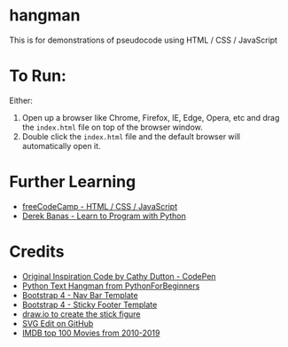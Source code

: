 # hangman
This is for demonstrations of pseudocode using HTML / CSS / JavaScript

# To Run:
Either:
1. Open up a browser like Chrome, Firefox, IE, Edge, Opera, etc and drag the `index.html` file on top of the browser window.
2. Double click the `index.html` file and the default browser will automatically open it.

# Further Learning
* [freeCodeCamp - HTML / CSS / JavaScript](https://learn.freecodecamp.org/)
* [Derek Banas - Learn to Program with Python](https://www.youtube.com/playlist?list=PLGLfVvz_LVvTn3cK5e6LjhgGiSeVlIRwt)

# Credits
* [Original Inspiration Code by Cathy Dutton - CodePen](https://codepen.io/cathydutton/pen/ldazc)
* [Python Text Hangman from PythonForBeginners](https://www.pythonforbeginners.com/code-snippets-source-code/game-hangman)
* [Bootstrap 4 - Nav Bar Template](https://getbootstrap.com/docs/4.3/examples/blog/)
* [Bootstrap 4 - Sticky Footer Template](https://getbootstrap.com/docs/4.3/examples/sticky-footer-navbar/)
* [draw.io to create the stick figure](https://draw.io)
* [SVG Edit on GitHub](https://github.com/SVG-Edit/svgedit)
* [IMDB top 100 Movies from 2010-2019](https://www.imdb.com/list/ls021078225/)